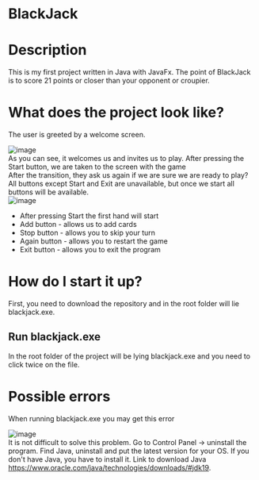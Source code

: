 # BlackJack

<h1>Description</h1>

This is my first project written in Java with JavaFx. The point of BlackJack is to score 21 points or closer than your opponent or croupier. 

<h1>What does the project look like?</h1>
The user is greeted by a welcome screen.

![image](https://user-images.githubusercontent.com/90257039/212074178-ff97898d-6c96-44ba-901c-80c950977662.png)
<br>
As you can see, it welcomes us and invites us to play. After pressing the Start button, we are taken to the screen with the game
<br>
After the transition, they ask us again if we are sure we are ready to play?
All buttons except Start and Exit are unavailable, but once we start all buttons will be available.
<br>
![image](https://user-images.githubusercontent.com/90257039/212074477-ee6e1b31-4c62-432f-8b80-15bf4b2b2e57.png)

<ul>
  <li>After pressing Start the first hand will start</li>
  <li>Add button - allows us to add cards</li>
  <li>Stop button - allows you to skip your turn</li>
  <li>Again button - allows you to restart the game</li>
  <li>Exit button - allows you to exit the program</li>
</ul>

<h1>How do I start it up?</h1>
First, you need to download the repository and in the root folder will lie blackjack.exe.
<h2>Run blackjack.exe</h2>
In the root folder of the project will be lying blackjack.exe and you need to click twice on the file.
<h1>Possible errors</h1>
When running blackjack.exe you may get this error

![image](https://user-images.githubusercontent.com/90257039/212078893-ed1a080c-b5ca-4917-85c4-d2ae61ff8bf9.png)
<br>
It is not difficult to solve this problem. Go to Control Panel -> uninstall the program. Find Java, uninstall and put the latest version for your OS. If you don't have Java, you have to install it. Link to download Java https://www.oracle.com/java/technologies/downloads/#jdk19.



